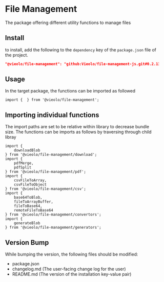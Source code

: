 # File Management
The package offering different utility functions to manage files

## Install
to install, add the following to the `dependency` key of the `package.json` file of the project.

```json
"@vieolo/file-management": "github:Vieolo/file-management-js.git#0.2.13"
```

## Usage
In the target package, the functions can be imported as followed
```JS
import {  } from '@vieolo/file-management';
```

## Importing individual functions
The import paths are set to be relative within library to decrease bundle size. The functions can be imports as follows by traversing through child libray
```JS
import {
	downloadBlob
} from '@vieolo/file-management/download';
import {
	pdfMerge,
	pdfSplit
} from '@vieolo/file-management/pdf';
import {
	csvFileToArray,
	csvFileToObject
} from '@vieolo/file-management/csv';
import {
	base64ToBlob,
	fileToArrayBuffer,
	fileToBase64,
	remoteFileToBase64
} from '@vieolo/file-management/convertors';
import {
	generateBlob
} from '@vieolo/file-management/generators';
```


## Version Bump
While bumping the version, the following files should be modified:
- package.json
- changelog.md (The user-facing change log for the user)
- README.md (The version of the installation key-value pair)